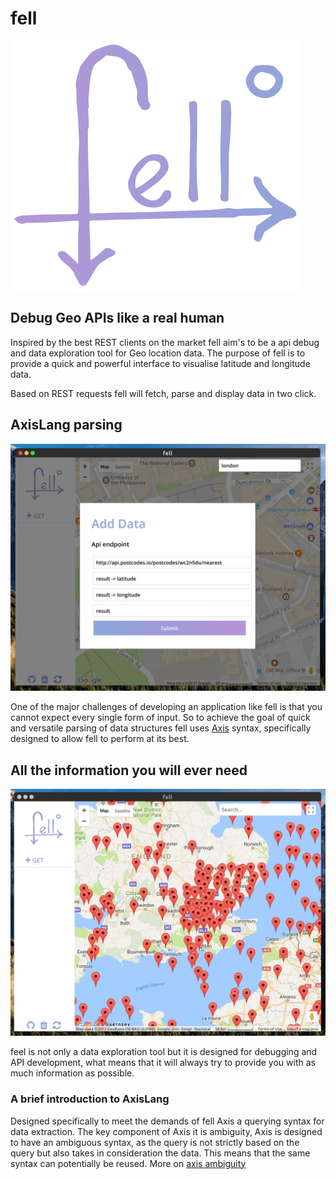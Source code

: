 # fell

![Find Everything](src/public/logo.png)

## Debug Geo APIs like a real human

Inspired by the best REST clients on the market fell aim's to be a api debug and data exploration tool for Geo location data. The purpose of fell is to provide a quick and powerful interface to visualise latitude and longitude data.

Based on REST requests fell will fetch, parse and display data in two click.

## AxisLang parsing

![One-Click querying](media/query.png)

One of the major challenges of developing an application like fell is that you cannot expect every single form of input. So to achieve the goal of quick and versatile parsing of data structures fell uses [Axis](https://github.com/pedsm/axisLang) syntax, specifically designed to allow fell to perform at its best.

## All the information you will ever need

![Plane location data](media/data.png)

feel is not only a data exploration tool but it is designed for debugging and API development, what means that it will always try to provide you with as much information as possible.

### A brief introduction to AxisLang

Designed specifically to meet the demands of fell Axis a querying syntax for data extraction. The key component of Axis it is ambiguity, Axis is designed to have an ambiguous syntax, as the query is not strictly based on the query but also takes in consideration the data. This means that the same syntax can potentially be reused. More on [axis ambiguity](https://github.com/pedsm/axis)

